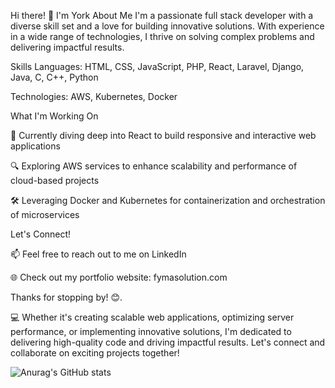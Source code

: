 Hi there! 👋 I'm York
About Me
I'm a passionate full stack developer with a diverse skill set and a love for building innovative solutions. With experience in a wide range of technologies, I thrive on solving complex problems and delivering impactful results.

Skills
Languages: HTML, CSS, JavaScript, PHP, React, Laravel, Django, Java, C, C++, Python
<p>Technologies: AWS, Kubernetes, Docker</p>

What I'm Working On
<p>🚀 Currently diving deep into React to build responsive and interactive web applications</p>
<p>🔍 Exploring AWS services to enhance scalability and performance of cloud-based projects</p>
<p>🛠️ Leveraging Docker and Kubernetes for containerization and orchestration of microservices</p>

Let's Connect!
<p>📫 Feel free to reach out to me on LinkedIn</p>
<p>🌐 Check out my portfolio website: fymasolution.com</p>

Thanks for stopping by! 😊.

💻 Whether it's creating scalable web applications, optimizing server performance, or implementing innovative solutions, I'm dedicated to delivering high-quality code and driving impactful results. Let's connect and collaborate on exciting projects together!

![Anurag's GitHub stats](https://github-readme-stats.vercel.app/api?username=MartinsYork&theme=dark&show_icons=true)
